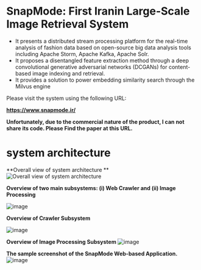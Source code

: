 # SnapMode: First Iranin Large-Scale Image Retrieval System 
- It presents a distributed stream processing platform for the real-time analysis of fashion data based on open-source big data analysis tools including Apache Storm, Apache Kafka, Apache Solr.
- It proposes a disentangled feature extraction method through a deep convolutional generative adversarial networks (DCGANs) for content-based image indexing and retrieval.
- It provides a solution to power embedding similarity search through the Milvus engine

Please visit the system using the following URL: 

**https://www.snapmode.ir/**

**Unfortunately, due to the commercial nature of the product, I can not share its code. Please Find the paper at this URL.**

# system architecture

**Overall view of system architecture **
![Overall view of system architecture ](https://user-images.githubusercontent.com/41056415/162418253-d7816fcc-0a47-473f-b28e-d8304aeef622.png)

**Overview of two main subsystems: (i) Web Crawler and (ii) Image Processing**

![image](https://user-images.githubusercontent.com/41056415/162418463-ad59f55c-1d16-4e66-8d8a-64a5935bd0aa.png)

**Overview of Crawler Subsystem**

![image](https://user-images.githubusercontent.com/41056415/162418655-73505cc7-49b4-48ca-854c-94aa2acacf2b.png)

**Overview of Image Processing Subsystem**
![image](https://user-images.githubusercontent.com/41056415/162418737-da4268cf-50fc-4f1e-86ff-8aef67f4d930.png)

**The sample screenshot of the SnapMode Web-based Application.**
![image](https://user-images.githubusercontent.com/41056415/162419609-1dfa8cd8-d6ce-4d34-a39d-6eda13354ae4.png)

